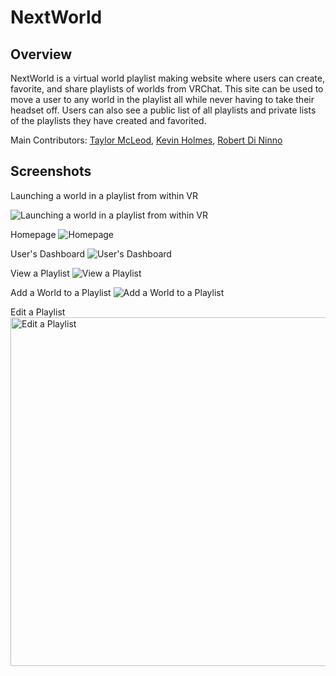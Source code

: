 # NextWorld

## Overview
NextWorld is a virtual world playlist making website where users can create, favorite, and share playlists of worlds from VRChat. This site can be used to move a user to any world in the playlist all while never having to take their headset off. Users can also see a public list of all playlists and private lists of the playlists they have created and favorited.

Main Contributors: [Taylor McLeod](https://github.com/lorleod), [Kevin Holmes](https://github.com/sendd-k), [Robert Di Ninno](https://github.com/rdininno)

## Screenshots

Launching a world in a playlist from within VR

![Launching a world in a playlist from within VR](https://user-images.githubusercontent.com/3805194/182944679-eac83922-21b1-428c-881b-8f41f2143d5d.gif)

Homepage
<img alt="Homepage" src="https://user-images.githubusercontent.com/3805194/182953329-a11298b7-518c-4806-9524-c5b936c7926a.png">

User's Dashboard
<img alt="User's Dashboard" src="https://user-images.githubusercontent.com/3805194/182953359-822ff561-91cc-4224-ad74-fe3aacda7ee6.png">

View a Playlist
<img alt="View a Playlist" src="https://user-images.githubusercontent.com/3805194/182953418-d5633dfe-c165-4b41-947f-168a0ef91532.png">

Add a World to a Playlist
<img alt="Add a World to a Playlist" src="https://user-images.githubusercontent.com/3805194/182953768-ae6f15d6-72fb-427a-9714-aba48dca1ada.png">

Edit a Playlist
<img width="558" alt="Edit a Playlist" src="https://user-images.githubusercontent.com/3805194/182953433-2ead04ef-1cfc-42f5-89d2-44bdc09710d4.png">
